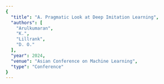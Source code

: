```yaml
---
{
  "title": "A. Pragmatic Look at Deep Imitation Learning",
  "authors": [
    "Arulkumaran",
    "K.",
    "Lillrank",
    "D. O."
  ],
  "year": 2024,
  "venue": "Asian Conference on Machine Learning",
  "type": "Conference"
}
---
```

